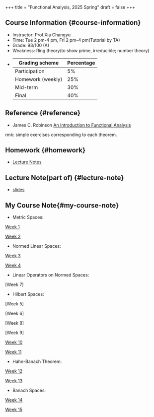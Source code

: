 +++
title = "Functional Analysis, 2025 Spring"
draft = false
+++

## Course Information {#course-information}

-   Instructor: Prof.Xia Changyu
-   Time: Tue 2 pm-4 pm, Fri 2 pm-4 pm(Tutorial by TA) 
-   Grade: 93/100 (A)
-   Weakness: Ring theory(to show prime, irreducible; number theory) 
-   | Grading scheme            | Percentage |
    |---------------------------|------------|
    | Participation             | 5%         |
    | Homework (weekly)         | 25%        |
    | Mid-term                  | 30%        |
    | Final                     | 40%        |        


## Reference {#reference}
 
-  James C. Robinson [An Introduction to Functional Analysis](./JamesCRobinson.pdf)

rmk: simple exercises corresponding to each theorem.<br>   

## Homework {#homework}

- [Lecture Notes](https://github.com/hhhyx817/draft/tree/main/TA-notes)

## Lecture Note(part of) {#lecture-note}

- [slides](https://github.com/hhhyx817/draft/tree/main/TA-notes)

## My Course Note{#my-course-note}
-   Metric Spaces:  

[Week 1](./W1.pdf)<br>  

[Week 2](./W2.pdf)<br>  

-   Normed Linear Spaces:   

[Week 3](./W3.pdf)<br>  

[Week 4](./W4.pdf)<br>

-   Linear Operators on Normed Spaces:  

[Week 7]<br>

-   Hilbert Spaces:  

[Week 5]<br>

[Week 6]<br>

[Week 8]<br>  

[Week 9]<br>

[Week 10](./W10.pdf)<br>  

[Week 11](./W11.pdf)<br>

-   Hahn-Banach Theorem:  

[Week 12](./W12.pdf)<br>  

[Week 13](./W13.pdf)<br>

-   Banach Spaces:  

[Week 14](./W14.pdf)<br>  

[Week 15](./W15.pdf)<br>
